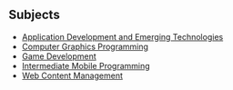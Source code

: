 ## Subjects
- [Application Development and Emerging Technologies]()
- [Computer Graphics Programming](./subjects/comgraph.pdf)
- [Game Development](./subjects/gamedev.pdf)
- [Intermediate Mobile Programming](./subjects/mobile2.pdf)
- [Web Content Management]()
